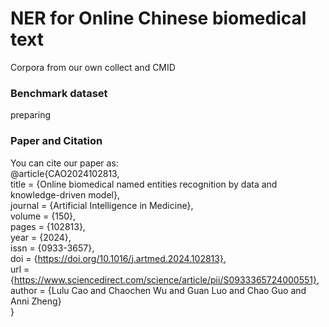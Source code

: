 # NER for Online Chinese biomedical text
Corpora from our own collect and CMID

### Benchmark dataset 
preparing

### Paper and Citation
You can cite our paper as:  
@article{CAO2024102813,  
title = {Online biomedical named entities recognition by data and knowledge-driven model},  
journal = {Artificial Intelligence in Medicine},  
volume = {150},  
pages = {102813},  
year = {2024},  
issn = {0933-3657},  
doi = {https://doi.org/10.1016/j.artmed.2024.102813},  
url = {https://www.sciencedirect.com/science/article/pii/S0933365724000551},  
author = {Lulu Cao and Chaochen Wu and Guan Luo and Chao Guo and Anni Zheng}  
}
